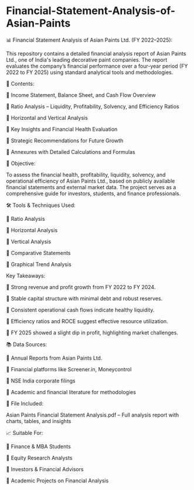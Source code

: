 # Financial-Statement-Analysis-of-Asian-Paints

📊 Financial Statement Analysis of Asian Paints Ltd. (FY 2022–2025):

This repository contains a detailed financial analysis report of Asian Paints Ltd., one of India's leading decorative paint companies. The report evaluates the company’s financial performance over a four-year period (FY 2022 to FY 2025) using standard analytical tools and methodologies.

📁 Contents:

📌 Income Statement, Balance Sheet, and Cash Flow Overview

📌 Ratio Analysis – Liquidity, Profitability, Solvency, and Efficiency Ratios

📌 Horizontal and Vertical Analysis

📌 Key Insights and Financial Health Evaluation

📌 Strategic Recommendations for Future Growth

📌 Annexures with Detailed Calculations and Formulas


🧾 Objective:

To assess the financial health, profitability, liquidity, solvency, and operational efficiency of Asian Paints Ltd., based on publicly available financial statements and external market data. The project serves as a comprehensive guide for investors, students, and finance professionals.

🛠️ Tools & Techniques Used:

📌 Ratio Analysis

📌 Horizontal Analysis

📌 Vertical Analysis

📌 Comparative Statements

📌 Graphical Trend Analysis


Key Takeaways:

📌 Strong revenue and profit growth from FY 2022 to FY 2024.

📌 Stable capital structure with minimal debt and robust reserves.

📌 Consistent operational cash flows indicate healthy liquidity.

📌 Efficiency ratios and ROCE suggest effective resource utilization.

📌 FY 2025 showed a slight dip in profit, highlighting market challenges.


📚 Data Sources:

📌 Annual Reports from Asian Paints Ltd.

📌 Financial platforms like Screener.in, Moneycontrol

📌 NSE India corporate filings

📌 Academic and financial literature for methodologies


📄 File Included:

Asian Paints Financial Statement Analysis.pdf – Full analysis report with charts, tables, and insights


📈 Suitable For:

📌 Finance & MBA Students

📌 Equity Research Analysts

📌 Investors & Financial Advisors

📌 Academic Projects on Financial Analysis

